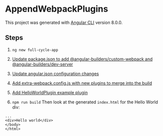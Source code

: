 # AppendWebpackPlugins

This project was generated with [Angular CLI](https://github.com/angular/angular-cli) version 8.0.0.

## Steps
1. `ng new full-cycle-app`

2. [Update package.json to add @angular-builders/custom-webpack and @angular-builders/dev-server](package.json#L28)

3. [Update angular.json configuration changes](angular.json#L14)

4. [Add extra-webpack.config.js with new plugins to merge into the build](extra-webpack.config.js)

5. [Add HelloWorldPlugin example plugin](build/hello-world.plugin.js)

6. `npm run build` Then look at the generated `index.html` for the Hello World div:

```
...
<div>Hello world</div>
</body>
</html>
```

